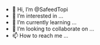 - 👋 Hi, I’m @SafeedTopi
- 👀 I’m interested in ...
- 🌱 I’m currently learning ...
- 💞️ I’m looking to collaborate on ...
- 📫 How to reach me ...

<!---
SafeedTopi/SafeedTopi is a ✨ special ✨ repository because its `README.md` (this file) appears on your GitHub profile.
You can click the Preview link to take a look at your changes.
--->
